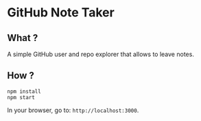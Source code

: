 # GitHub Note Taker

## What ?

A simple GitHub user and repo explorer that allows to leave notes.

## How ?
    npm install
    npm start

In your browser, go to: `http://localhost:3000`.
